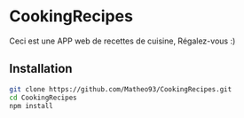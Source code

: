 # CookingRecipes

Ceci est une APP web de recettes de cuisine, Régalez-vous :)

## Installation

```bash
git clone https://github.com/Matheo93/CookingRecipes.git
cd CookingRecipes
npm install
